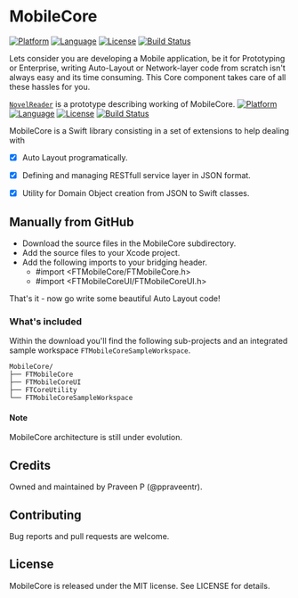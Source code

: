 # MobileCore

[![Platform](http://img.shields.io/badge/platform-ios-blue.svg?style=flat)](https://developer.apple.com/iphone/index.action)
[![Language](http://img.shields.io/badge/language-swift-brightgreen.svg?style=flat)](https://developer.apple.com/swift)
[![License](http://img.shields.io/badge/license-MIT-lightgrey.svg?style=flat)](http://mit-license.org)
[![Build Status](https://travis-ci.org/ppraveentr/MobileCore.svg?branch=master)](https://travis-ci.org/ppraveentr/MobileCore)

Lets consider you are developing a Mobile application, be it for Prototyping or Enterprise, writing Auto-Layout or Network-layer code from scratch isn't always easy and its time consuming. This Core component takes care of all these hassles for you.

[`NovelReader`](https://github.com/ppraveentr/Concepts/tree/master/NovelReader) is a prototype describing working of MobileCore.
[![Platform](http://img.shields.io/badge/platform-ios-blue.svg?style=flat)](https://developer.apple.com/iphone/index.action)
[![Language](http://img.shields.io/badge/language-swift-brightgreen.svg?style=flat)](https://developer.apple.com/swift)
[![License](http://img.shields.io/badge/license-MIT-lightgrey.svg?style=flat)](http://mit-license.org)
[![Build Status](https://travis-ci.org/ppraveentr/Concepts.svg?branch=master)](https://travis-ci.org/ppraveentr/Concepts)

MobileCore is a Swift library consisting in a set of extensions to help dealing with 
- [x] Auto Layout programatically. 
- [x] Defining and managing RESTfull service layer in JSON format.
- [x] Utility for Domain Object creation from JSON to Swift classes.


## Manually from GitHub

- Download the source files in the MobileCore subdirectory.
- Add the source files to your Xcode project.
- Add the following imports to your bridging header.
	- #import <FTMobileCore/FTMobileCore.h>
	- #import <FTMobileCoreUI/FTMobileCoreUI.h>

That's it - now go write some beautiful Auto Layout code!

### What's included

Within the download you'll find the following sub-projects and an integrated sample workspace `FTMobileCoreSampleWorkspace`.

```
MobileCore/
├── FTMobileCore
├── FTMobileCoreUI
├── FTCoreUtility
└── FTMobileCoreSampleWorkspace
```

#### Note
MobileCore architecture is still under evolution.

## Credits

Owned and maintained by Praveen P (@ppraveentr).

## Contributing

Bug reports and pull requests are welcome.

## License

MobileCore is released under the MIT license. See LICENSE for details.

